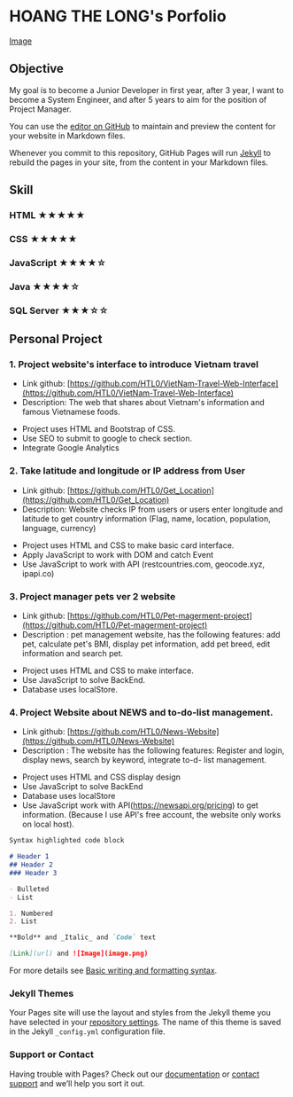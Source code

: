 # HOANG THE LONG's Porfolio
[Image](image.png)
## Objective
My goal is to become a Junior Developer in first year, after 3 year, I want to become a System Engineer, and after 5 years to aim for the position of Project Manager.

You can use the [editor on GitHub](https://github.com/HTL0) to maintain and preview the content for your website in Markdown files.

Whenever you commit to this repository, GitHub Pages will run [Jekyll](https://jekyllrb.com/) to rebuild the pages in your site, from the content in your Markdown files.

## Skill
### HTML ★★★★★
### CSS ★★★★★
### JavaScript ★★★★☆
### Java ★★★★☆
### SQL Server ★★★☆☆


## Personal Project
### 1. Project website's interface to introduce Vietnam travel
- Link github: [https://github.com/HTL0/VietNam-Travel-Web-Interface](https://github.com/HTL0/VietNam-Travel-Web-Interface)
- Description: The web that shares about Vietnam's information and famous Vietnamese foods.
+ Project uses HTML and Bootstrap of CSS.
+ Use SEO to submit to google to check section.
+ Integrate Google Analytics

### 2. Take latitude and longitude or IP address from User
- Link github: [https://github.com/HTL0/Get_Location](https://github.com/HTL0/Get_Location)
- Description: Website checks IP from users or users enter longitude and latitude to get country information (Flag, name, location, population, language, currency)
+ Project uses HTML and CSS to make basic card interface.
+ Apply JavaScript to work with DOM and catch Event
+ Use JavaScript to work with API (restcountries.com, geocode.xyz, ipapi.co)

### 3. Project manager pets ver 2 website
- Link github: [https://github.com/HTL0/Pet-magerment-project](https://github.com/HTL0/Pet-magerment-project)
- Description : pet management website, has the following features: add pet, calculate pet's BMI, display pet information, add pet breed, edit information and search pet.
+ Project uses HTML and CSS to make interface.
+ Use JavaScript to solve BackEnd.
+ Database uses localStore.

### 4. Project Website about NEWS and to-do-list management.
- Link github: [https://github.com/HTL0/News-Website](https://github.com/HTL0/News-Website)
- Description : The website has the following features: Register and login, display news, search by keyword, integrate to-d- list management.
+ Project uses HTML and CSS display design
+ Use JavaScript to solve BackEnd
+ Database uses localStore
+ Use JavaScript work with API(https://newsapi.org/pricing) to get information. (Because I use API's free account, the website only works on local host).

```markdown
Syntax highlighted code block

# Header 1
## Header 2
### Header 3

- Bulleted
- List

1. Numbered
2. List

**Bold** and _Italic_ and `Code` text

[Link](url) and ![Image](image.png)
```

For more details see [Basic writing and formatting syntax](https://docs.github.com/en/github/writing-on-github/getting-started-with-writing-and-formatting-on-github/basic-writing-and-formatting-syntax).

### Jekyll Themes

Your Pages site will use the layout and styles from the Jekyll theme you have selected in your [repository settings](https://github.com/HTL0/HTL0/settings/pages). The name of this theme is saved in the Jekyll `_config.yml` configuration file.

### Support or Contact

Having trouble with Pages? Check out our [documentation](https://docs.github.com/categories/github-pages-basics/) or [contact support](https://support.github.com/contact) and we’ll help you sort it out.
